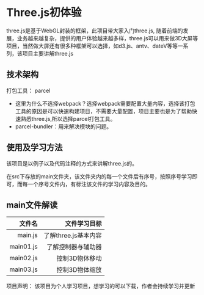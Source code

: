 # Three.js初体验
three.js是基于WebGL封装的框架，此项目带大家入门three.js,
随着前端的发展，业务越来越复杂，提供的用户体验越来越多样，three.js可以用来做3D大屏等项目，当然做大屏还有很多种框架可以选择，如d3.js、antv、dateV等等一系列，该项目主要讲解three.js

## 技术架构
打包工具： parcel
- 这里为什么不选择webpack？选择webpack需要配置大量内容，选择该打包工具的原因是可以快速构建项目，不需要大量配置，项目主要也是为了帮助快速熟悉three.js,所以选择parcel打包工具。
- parcel-bundler：用来解决模块的问题。

## 使用及学习方法
该项目是以例子以及代码注释的方式来讲解three.js的。

在src下存放的main文件夹，该文件夹内的每一个文件后有序号，按照序号学习即可，而每一个序号文件内，有标注该文件的学习内容及目的。

## main文件解读
|文件名|文件学习目标|
|--:|---:|
|main.js|了解three.js基本内容|
|main01.js|了解控制器与辅助器|
|main02.js|控制3D物体移动|
|main03.js|控制3D物体缩放|

项目声明： 该项目为个人学习项目，想学习的可以下载，作者会持续学习并更新
